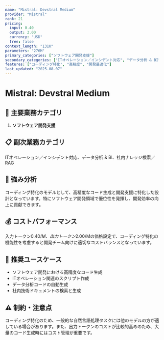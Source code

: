```yaml
---
name: "Mistral: Devstral Medium"
provider: "Mistral"
rank: 21
pricing:
  input: 0.40
  output: 2.00
  currency: "USD"
  free: false
context_length: "131K"
parameters: "276M"
primary_categories: ["ソフトウェア開発支援"]
secondary_categories: ["ITオペレーション／インシデント対応", "データ分析 & BI", "社内ナレッジ検索／RAG"]
features: ["コーディング特化", "高精度", "開発最適化"]
last_updated: "2025-08-07"
---
```


# Mistral: Devstral Medium

## 🎯 主要業務カテゴリ
1. **ソフトウェア開発支援**

## 📋 副次業務カテゴリ
ITオペレーション／インシデント対応、データ分析 & BI、社内ナレッジ検索／RAG

## 💪 強み分析
コーディング特化のモデルとして、高精度なコード生成と開発支援に特化した設計となっています。特にソフトウェア開発領域で優位性を発揮し、開発効率の向上に貢献できます。

## 💰 コストパフォーマンス
入力トークン$0.40/M、出力トークン$2.00/Mの価格設定で、コーディング特化の機能性を考慮すると開発チーム向けに適切なコストバランスとなっています。

## 🎯 推奨ユースケース
- ソフトウェア開発における高精度なコード生成
- ITオペレーション関連のスクリプト作成
- データ分析コードの自動生成
- 社内技術ドキュメントの検索と生成

## ⚠️ 制約・注意点
コーディング特化のため、一般的な自然言語処理タスクには他のモデルの方が適している場合があります。また、出力トークンのコストが比較的高めのため、大量のコード生成時にはコスト管理が重要です。